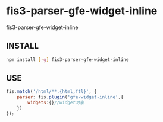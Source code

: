 # fis3-parser-gfe-widget-inline
fis3-parser-gfe-widget-inline


## INSTALL

```bash
npm install [-g] fis3-parser-gfe-widget-inline
```

## USE

```js
fis.match('/html/**.{html,ftl}', {
    parser: fis.plugin('gfe-widget-inline',{
		widgets:{}//widget对象
	})
});
```